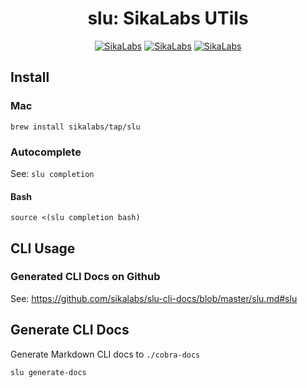 <p align="center">
  <h1 align="center">slu: SikaLabs UTils</h1>
  <p align="center">
    <a href="https://opensource.sikalabs.com"><img alt="SikaLabs" src="https://img.shields.io/badge/OPENSOURCE BY-SIKALABS-131480?style=for-the-badge"></a>
    <a href="https://sikalabs.com"><img alt="SikaLabs" src="https://img.shields.io/badge/-sikalabs.com-gray?style=for-the-badge"></a>
    <a href="mailto://opensource@sikalabs.com"><img alt="SikaLabs" src="https://img.shields.io/badge/-opensource@sikalabs.com-gray?style=for-the-badge"></a>
  </p>
</p>

## Install

### Mac

```
brew install sikalabs/tap/slu
```

### Autocomplete

See: `slu completion`

#### Bash

```
source <(slu completion bash)
```

## CLI Usage

### Generated CLI Docs on Github

See: <https://github.com/sikalabs/slu-cli-docs/blob/master/slu.md#slu>

## Generate CLI Docs

Generate Markdown CLI docs to `./cobra-docs`

```
slu generate-docs
```
